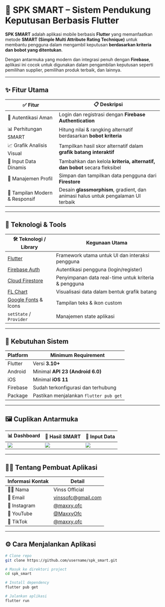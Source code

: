 # 🧠 SPK SMART – Sistem Pendukung Keputusan Berbasis Flutter

**SPK SMART** adalah aplikasi mobile berbasis **Flutter** yang memanfaatkan metode **SMART (Simple Multi Attribute Rating Technique)** untuk membantu pengguna dalam mengambil keputusan **berdasarkan kriteria dan bobot yang ditentukan**.

Dengan antarmuka yang modern dan integrasi penuh dengan **Firebase**, aplikasi ini cocok untuk digunakan dalam pengambilan keputusan seperti pemilihan supplier, pemilihan produk terbaik, dan lainnya.

---

## ✨ Fitur Utama

| ✅ Fitur                           | 📋 Deskripsi                                                                 |
|-----------------------------------|------------------------------------------------------------------------------|
| 🔐 Autentikasi Aman               | Login dan registrasi dengan **Firebase Authentication**                     |
| 📊 Perhitungan SMART              | Hitung nilai & rangking alternatif berdasarkan **bobot kriteria**            |
| 📈 Grafik Analisis Visual         | Tampilkan hasil skor alternatif dalam **grafik batang interaktif**          |
| 📝 Input Data Dinamis             | Tambahkan dan kelola **kriteria, alternatif, dan bobot** secara fleksibel   |
| 👤 Manajemen Profil               | Simpan dan tampilkan data pengguna dari **Firestore**                       |
| 🎨 Tampilan Modern & Responsif    | Desain **glassmorphism**, gradient, dan animasi halus untuk pengalaman UI terbaik |

---

## 🧰 Teknologi & Tools

| 🛠️ Teknologi / Library             | Kegunaan Utama                                                   |
|-----------------------------------|------------------------------------------------------------------|
| [Flutter](https://flutter.dev)    | Framework utama untuk UI dan interaksi pengguna                  |
| [Firebase Auth](https://firebase.google.com/products/auth) | Autentikasi pengguna (login/register)                           |
| [Cloud Firestore](https://firebase.google.com/products/firestore) | Penyimpanan data real-time untuk kriteria & pengguna          |
| [FL Chart](https://pub.dev/packages/fl_chart) | Visualisasi data dalam bentuk grafik batang                      |
| [Google Fonts](https://pub.dev/packages/google_fonts) & Icons | Tampilan teks & ikon custom                                      |
| `setState` / `Provider`           | Manajemen state aplikasi                                         |

---

## 📱 Kebutuhan Sistem

| Platform  | Minimum Requirement                      |
|-----------|-------------------------------------------|
| Flutter   | Versi **3.10+**                          |
| Android   | Minimal **API 23 (Android 6.0)**         |
| iOS       | Minimal **iOS 11**                       |
| Firebase  | Sudah terkonfigurasi dan terhubung       |
| Package   | Pastikan menjalankan `flutter pub get`   |

---

## 🖼️ Cuplikan Antarmuka

| 📊 Dashboard | 🧮 Hasil SMART | 📝 Input Data |
|-------------|----------------|---------------|
| ![](screenshots/dashboard.png) | ![](screenshots/hasil.png) | ![](screenshots/input.png) |

---

## 👨‍💻 Tentang Pembuat Aplikasi

| Informasi Kontak | Detail |
|------------------|--------|
| 👨‍💻 Nama          | Vinss Official |
| 📧 Email         | [vinssofc@gmail.com](mailto:vinssofc@gmail.com) |
| 📸 Instagram     | [@maxxy.ofc](https://instagram.com/kahfi404.id) |
| 🎥 YouTube       | [@MaxxyOfc](https://youtube.com/@VinssBotz) |
| 🎵 TikTok        | [@maxxy.ofc](https://tiktok.com/@vinss404.id) |

---

## ⚙️ Cara Menjalankan Aplikasi

```bash
# Clone repo
git clone https://github.com/username/spk_smart.git

# Masuk ke direktori project
cd spk_smart

# Install dependency
flutter pub get

# Jalankan aplikasi
flutter run
